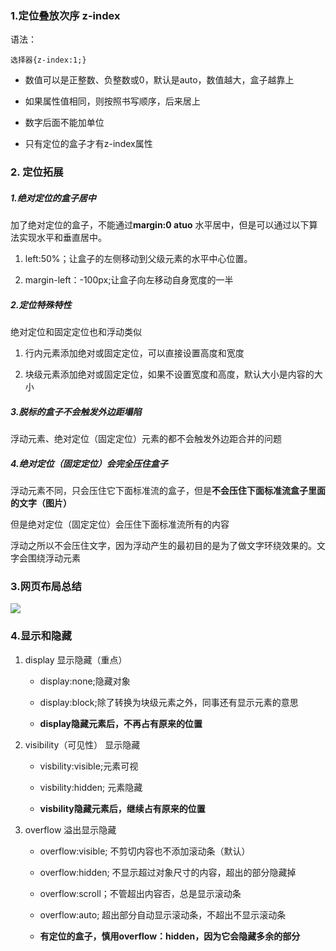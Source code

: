 ### 1.定位叠放次序 z-index

语法：

```
选择器{z-index:1;}
```

- 数值可以是正整数、负整数或0，默认是auto，数值越大，盒子越靠上

- 如果属性值相同，则按照书写顺序，后来居上

- 数字后面不能加单位

- 只有定位的盒子才有z-index属性

### 2. 定位拓展

##### 1.绝对定位的盒子居中

加了绝对定位的盒子，不能通过**margin:0 atuo** 水平居中，但是可以通过以下算法实现水平和垂直居中。

1. left:50%；让盒子的左侧移动到父级元素的水平中心位置。

2. margin-left：-100px;让盒子向左移动自身宽度的一半

##### 2.定位特殊特性

绝对定位和固定定位也和浮动类似

1. 行内元素添加绝对或固定定位，可以直接设置高度和宽度

2. 块级元素添加绝对或固定定位，如果不设置宽度和高度，默认大小是内容的大小

##### 3.脱标的盒子不会触发外边距塌陷

浮动元素、绝对定位（固定定位）元素的都不会触发外边距合并的问题

##### 4.绝对定位（固定定位）会完全压住盒子

浮动元素不同，只会压住它下面标准流的盒子，但是**不会压住下面标准流盒子里面的文字（图片）**

但是绝对定位（固定定位）会压住下面标准流所有的内容

浮动之所以不会压住文字，因为浮动产生的最初目的是为了做文字环绕效果的。文字会围绕浮动元素

### 3.网页布局总结

![](C:\Users\17227\AppData\Roaming\marktext\images\2023-05-30-18-31-56-1685442699951.png)

### 4.显示和隐藏

1. display 显示隐藏（重点）
   
   - display:none;隐藏对象
   
   - display:block;除了转换为块级元素之外，同事还有显示元素的意思
   
   - **display隐藏元素后，不再占有原来的位置**

2. visibility（可见性） 显示隐藏
   
   - visbility:visible;元素可视
   
   - visbility:hidden; 元素隐藏
   
   - **visbility隐藏元素后，继续占有原来的位置**

3. overflow 溢出显示隐藏
   
   - overflow:visible; 不剪切内容也不添加滚动条（默认）
   
   - overflow:hidden; 不显示超过对象尺寸的内容，超出的部分隐藏掉
   
   - overflow:scroll；不管超出内容否，总是显示滚动条
   
   - overflow:auto; 超出部分自动显示滚动条，不超出不显示滚动条
   
   - **有定位的盒子，慎用overflow：hidden，因为它会隐藏多余的部分**


